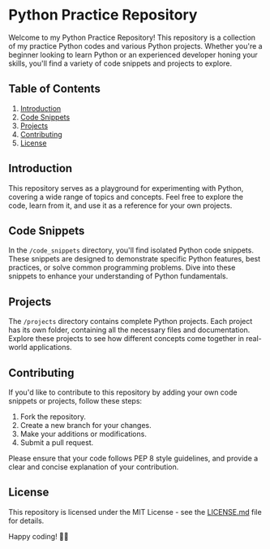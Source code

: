 # Python Practice Repository

Welcome to my Python Practice Repository! This repository is a collection of my practice Python codes and various Python projects. Whether you're a beginner looking to learn Python or an experienced developer honing your skills, you'll find a variety of code snippets and projects to explore.

## Table of Contents

1. [Introduction](#introduction)
2. [Code Snippets](#code-snippets)
3. [Projects](#projects)
4. [Contributing](#contributing)
5. [License](#license)

## Introduction

This repository serves as a playground for experimenting with Python, covering a wide range of topics and concepts. Feel free to explore the code, learn from it, and use it as a reference for your own projects.

## Code Snippets

In the `/code_snippets` directory, you'll find isolated Python code snippets. These snippets are designed to demonstrate specific Python features, best practices, or solve common programming problems. Dive into these snippets to enhance your understanding of Python fundamentals.

## Projects

The `/projects` directory contains complete Python projects. Each project has its own folder, containing all the necessary files and documentation. Explore these projects to see how different concepts come together in real-world applications.

## Contributing

If you'd like to contribute to this repository by adding your own code snippets or projects, follow these steps:

1. Fork the repository.
2. Create a new branch for your changes.
3. Make your additions or modifications.
4. Submit a pull request.

Please ensure that your code follows PEP 8 style guidelines, and provide a clear and concise explanation of your contribution.

## License

This repository is licensed under the MIT License - see the [LICENSE.md](LICENSE.md) file for details.

Happy coding! 🐍✨
